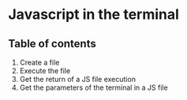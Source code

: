 # Javascript in the terminal

## Table of contents

1. Create a file
2. Execute the file
3. Get the return of a JS file execution
4. Get the parameters of the terminal in a JS file
